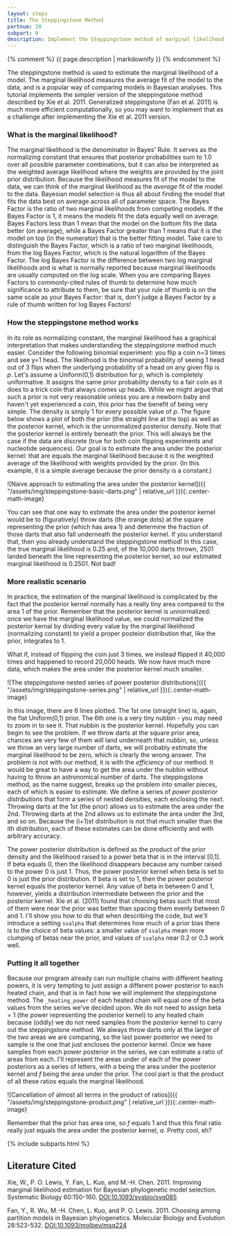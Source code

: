 ```yaml
---
layout: steps
title: The Steppingstone Method
partnum: 20
subpart: 0
description: Implement the Steppingstone method of marginal likelihood estimation
---
```

{% comment %}
{{ page.description | markdownify }}
{% endcomment %}

The steppingstone method is used to estimate the marginal likelihood of a model. The marginal likelihood measures the average fit of the model to the data, and is a popular way of comparing models in Bayesian analyses. This tutorial implements the simpler version of the steppingstone method described by Xie et al. 2011. Generalized steppingstone (Fan et al. 2011) is much more efficient computationally, so you may want to implement that as a challenge after implementing the Xie et al. 2011 version.

### What is the marginal likelihood?

The marginal likelihood is the denominator in Bayes' Rule. It serves as the normalizing constant that ensures that posterior probabilities sum to 1.0 over all possible parameter combinations, but it can also be interpreted as the weighted average likelihood where the weights are provided by the joint prior distribution. Because the likelihood measures fit of the model to the data, we can think of the marginal likelihood as the _average_ fit of the model to the data. Bayesian model selection is thus all about finding the model that fits the data best on average across all of parameter space. The Bayes Factor is the ratio of two marginal likelihoods from competing models. If the Bayes Factor is 1, it means the models fit the data equally well on average. Bayes Factors less than 1 mean that the model on the bottom fits the data better (on average), while a Bayes Factor greater than 1 means that it is the model on top (in the numerator) that is the better fitting model. Take care to distinguish the Bayes Factor, which is a ratio of two marginal likelihoods, from the log Bayes Factor, which is the natural logarithm of the Bayes Factor. The log Bayes Factor is the difference between two log marginal likelihoods and is what is normally reported because marginal likelihoods are usually computed on the log scale. When you are comparing Bayes Factors to commonly-cited rules of thumb to determine how much significance to attribute to them, be sure that your rule of thumb is on the same scale as your Bayes Factor: that is, don't judge a Bayes Factor by a rule of thumb written for log Bayes Factors!

### How the steppingstone method works

In its role as normalizing constant, the marginal likelihood has a graphical interpretation that makes understanding the steppingstone method much easier. Consider the following binomial experiment: you flip a coin n=3 times and see y=1 head. The likelihood is the binomial probability of seeing 1 head out of 3 flips when the underlying probability of a head on any given flip is _p_. Let's assume a Uniform(0,1) distribution for _p_, which is completely uniformative. It assigns the same prior probability density to a fair coin as it does to a trick coin that always comes up heads. While we might argue that such a prior is not very reasonable unless you are a newborn baby and haven't yet experienced a coin, this prior has the benefit of being very simple. The density is simply 1 for every possible value of _p_. The figure below shows a plot of both the prior (the straight line at the top) as well as the posterior kernel, which is the unnormalized posterior density. Note that the posterior kernel is entirely beneath the prior. This will always be the case if the data are discrete (true for both coin flipping experiments and nucleotide sequences). Our goal is to estimate the area under the posterior kernel: that are equals the marginal likelihood because it is the weighted average of the likelihood with weights provided by the prior. (In this example, it is a simple average because the prior density is a constant.)

![Naive approach to estimating the area under the posterior kernel]({{ "/assets/img/steppingstone-basic-darts.png" | relative_url }}){:.center-math-image}

You can see that one way to estimate the area under the posterior kernel would be to (figuratively) throw darts (the orange dots) at the square representing the prior (which has area 1) and determine the fraction of those darts that also fall underneath the posterior kernel. If you understand that, then you already understand the steppingstone method! In this case, the true marginal likelihood is 0.25 and, of the 10,000 darts thrown, 2501 landed beneath the line representing the posterior kernel, so our estimated marginal likelihood is 0.2501. Not bad!

### More realistic scenario

In practice, the estimation of the marginal likelihood is complicated by the fact that the posterior kernel normally has a really tiny area compared to the area 1 of the prior. Remember that the posterior kernel is unnormalized: once we have the marginal likelihood value, we could normalized the posterior kernal by dividing every value by the marginal likelihood (normalizing constant) to yield a proper posteior distribution that, like the prior, integrates to 1.

What if, instead of flipping the coin just 3 times, we instead flipped it 40,000 times and happened to record 20,000 heads. We now have much more data, which makes the area under the posterior kernel much smaller.

![The steppingstone nested series of power posterior distributions]({{ "/assets/img/steppingstone-series.png" | relative_url }}){:.center-math-image}

In this image, there are 6 lines plotted. The 1st one (straight line) is, again, the flat Uniform(0,1) prior. The 6th one is a very tiny nubbin - you may need to zoom in to see it. That nubbin is the posterior kernel. Hopefully you can begin to see the problem. If we throw darts at the square prior area, chances are very few of them will land underneath that nubbin, so, unless we throw an very large number of darts, we will probably estimate the marginal likelihood to be zero, which is clearly the wrong answer. The problem is not with our method, it is with the _efficiency_ of our method. It would be great to have a way to get the area under the nubbin without having to throw an astronomical number of darts. The steppingstone method, as the name suggest, breaks up the problem into smaller pieces, each of which is easier to estimate. We define a series of *power posterior distributions* that form a series of nested densities, each enclosing the next. Throwing darts at the 1st (the prior) allows us to estimate the area under the 2nd. Throwing darts at the 2nd allows us to estimate the area under the 3rd, and so on. Because the (i+1)st distribution is not that much smaller than the ith distribution, each of these estimates can be done efficiently and with arbitrary accuracy.

The power posterior distribution is defined as the product of the prior density and the likelihood raised to a power beta that is in the interval [0,1]. If beta equals 0, then the likelihood disappears because any number raised to the power 0 is just 1. Thus, the power posterior kernel when beta is set to 0 is just the prior distribution. If beta is set to 1, then the power posterior kernel equals the posterior kernel. Any value of beta in between 0 and 1, however, yields a distribution intermediate between the prior and the posterior kernel. Xie et al. (2011) found that choosing betas such that most of them were near the prior was better than spacing them evenly between 0 and 1. I'll show you how to do that when describing the code, but we'll introduce a setting `ssalpha` that determines how much of a prior bias there is to the choice of beta values: a smaller value of `ssalpha` mean more clumping of betas near the prior, and values of `ssalpha` near 0.2 or 0.3 work well.

### Putting it all together

Because our program already can run multiple chains with different heating powers, it is very tempting to just assign a different power posterior to each heated chain, and that is in fact how we will implement the steppingstone method. The `_heating_power` of each heated chain will equal one of the beta values from the series we've decided upon. We do not need to assign beta = 1 (the power representing the posterior kernel) to any heated chain because (oddly) we do not need samples from the posterior kernel to carry out the steppingstone method. We always throw darts only at the larger of the two areas we are comparing, so the last power posterior we need to sample is the one that just encloses the posterior kernel. Once we have samples from each power posterior in the series, we can estimate a ratio of areas from each. I'll represent the areas under of each of the power posteriors as a series of letters, with _a_ being the area under the posterior kernel and _f_ being the area under the prior. The cool part is that the product of all these ratios equals the marginal likelihood. 

![Cancellation of almost all terms in the product of ratios]({{ "/assets/img/steppingstone-product.png" | relative_url }}){:.center-math-image}

Remember that the prior has area one, so _f_ equals 1 and thus this final ratio really just equals the area under the posterior kernel, _a_. Pretty cool, eh?

{% include subparts.html %}

## Literature Cited

Xie, W., P. O. Lewis, Y. Fan, L. Kuo, and M.-H. Chen. 2011. Improving marginal likelihood estimation for Bayesian phylogenetic model selection. Systematic Biology 60:150-160.
[DOI:10.1093/sysbio/syq085](https://doi.org/10.1093/sysbio/syq085)

Fan, Y., R. Wu, M.-H. Chen, L. Kuo, and P. O. Lewis. 2011. Choosing among partition models in Bayesian phylogenetics. Molecular Biology and Evolution 28:523-532. [DOI:10.1093/molbev/msq224](https://doi.org/10.1093/molbev/msq224)